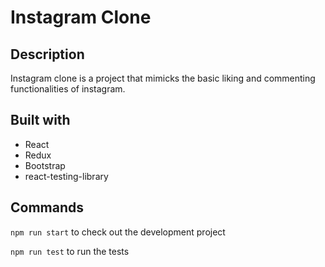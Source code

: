 # Instagram Clone

## Description

Instagram clone is a project that mimicks the basic liking and commenting functionalities of instagram.

## Built with

- React
- Redux
- Bootstrap
- react-testing-library

## Commands

`npm run start` to check out the development project

`npm run test` to run the tests
